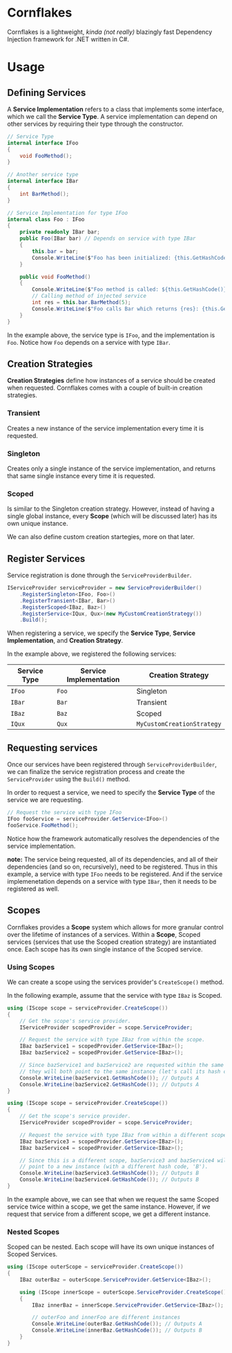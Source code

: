 # Cornflakes
Cornflakes is a lightweight, *kinda (not really)* blazingly fast Dependency Injection framework for .NET written in C#.
<br>
# Usage
## Defining Services
A **Service Implementation** refers to a class that implements some interface, which we call the **Service Type**. A service implementation can depend on other services by requiring their type through the constructor.

```csharp
// Service Type
internal interface IFoo
{
    void FooMethod();
}

// Another service type
internal interface IBar
{
    int BarMethod();
}

// Service Implementation for type IFoo
internal class Foo : IFoo
{
    private readonly IBar bar;
    public Foo(IBar bar) // Depends on service with type IBar
    {
        this.bar = bar;
        Console.WriteLine($"Foo has been initialized: {this.GetHashCode()}");
    }

    public void FooMethod()
    {
        Console.WriteLine($"Foo method is called: ${this.GetHashCode()}")
        // Calling method of injected service
        int res = this.bar.BarMethod(5);
        Console.WriteLine($"Foo calls Bar which returns {res}: {this.GetHashCode()}");
    }
}
```
In the example above, the service type is `IFoo`, and the implementation is `Foo`. Notice how `Foo` depends on a service with type `IBar`.

## Creation Strategies
**Creation Strategies** define how instances of a service should be created when requested. Cornflakes comes with a couple of built-in creation strategies.

### Transient
Creates a new instance of the service implementation every time it is requested.

### Singleton
Creates only a single instance of the service implementation, and returns that same single instance every time it is requested.

### Scoped
Is similar to the Singleton creation strategy. However, instead of having a single global instance, every **Scope** (which will be discussed later) has its own unique instance.

We can also define custom creation startegies, more on that later.

## Register Services
Service registration is done through the `ServiceProviderBuilder`.

```csharp
IServiceProvider serviceProvider = new ServiceProviderBuilder()
    .RegisterSingleton<IFoo, Foo>()
    .RegisterTransient<IBar, Bar>()
    .RegisterScoped<IBaz, Baz>()
    .RegisterService<IQux, Qux>(new MyCustomCreationStrategy())
    .Build();
```
When registering a service, we specify the **Service Type**, **Service Implementation**, and **Creation Strategy**.

In the example above, we registered the following services:

| Service Type | Service Implementation | Creation Strategy          |
|--------------|------------------------|----------------------------|
| `IFoo`       | `Foo`                  | Singleton                  |
| `IBar`       | `Bar`                  | Transient                  |
| `IBaz`       | `Baz`                  | Scoped                     |
| `IQux`       | `Qux`                  | `MyCustomCreationStrategy` |

## Requesting services
Once our services have been registered through `ServiceProviderBuilder`, we can finalize the service registration process and create the `ServiceProvider` using the `Build()` method.

In order to request a service, we need to specify the **Service Type** of the service we are requesting.

```csharp
// Request the service with type IFoo
IFoo fooService = serviceProvider.GetService<IFoo>()
fooService.FooMethod();
```
Notice how the framework automatically resolves the dependencies of the service implementation.

**note:** The service being requested, all of its dependencies, and all of their dependencies (and so on, recursively), need to be registered. Thus in this example, a service with type `IFoo` needs to be registered. And if the service implemenetation depends on a service with type `IBar`, then it needs to be registered as well.

## Scopes
Cornflakes provides a **Scope** system which allows for more granular control over the lifetime of instances of a services. Within a **Scope**, Scoped services (services that use the Scoped creation strategy) are instantiated once. Each scope has its own single instance of the Scoped service.

### Using Scopes
We can create a scope using the services provider's `CreateScope()` method.

In the following example, assume that the service with type `IBaz` is Scoped.
```csharp
using (IScope scope = serviceProvider.CreateScope()) 
{
    // Get the scope's service provider.
    IServiceProvider scopedProvider = scope.ServiceProvider;

    // Request the service with type IBaz from within the scope.
    IBaz bazService1 = scopedProvider.GetService<IBaz>();
    IBaz bazService2 = scopedProvider.GetService<IBaz>();

    // Since bazService1 and bazService2 are requested within the same scope,
    // they will both point to the same instance (let's call its hash code 'A')
    Console.WriteLine(bazService1.GetHashCode()); // Outputs A
    Console.WriteLine(bazService2.GetHashCode()); // Outputs A
}

using (IScope scope = serviceProvider.CreateScope()) 
{
    // Get the scope's service provider.
    IServiceProvider scopedProvider = scope.ServiceProvider;

    // Request the service with type IBaz from within a different scope.
    IBaz bazService3 = scopedProvider.GetService<IBaz>();
    IBaz bazService4 = scopedProvider.GetService<IBaz>();

    // Since this is a different scope, bazService3 and bazService4 will
    // point to a new instance (with a different hash code, 'B').
    Console.WriteLine(bazService3.GetHashCode()); // Outputs B
    Console.WriteLine(bazService4.GetHashCode()); // Outputs B
}
```

In the example above, we can see that when we request the same Scoped service twice within a scope, we get the same instance. However, if we request that service from a different scope, we get a different instance.

### Nested Scopes
Scoped can be nested. Each scope will have its own unique instances of Scoped Services.

```csharp
using (IScope outerScope = serviceProvider.CreateScope())
{
    IBaz outerBaz = outerScope.ServiceProvider.GetService<IBaz>();

    using (IScope innerScope = outerScope.ServiceProvider.CreateScope())
    {
        IBaz innerBaz = innerScope.ServiceProvider.GetService<IBaz>();

        // outerFoo and innerFoo are different instances
        Console.WriteLine(outerBaz.GetHashCode()); // Outputs A
        Console.WriteLine(innerBaz.GetHashCode()); // Outputs B
    }
}
```

